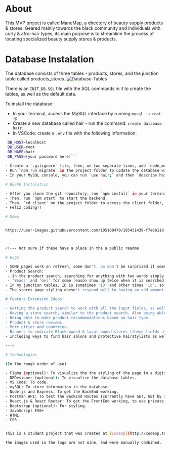 
# About

This MVP project is called ManeMap, a directory of beauty supply products & stores. Geared mainly towards the black community and individuals with curly & afro-hair types, its main purpose is to streamline the process of locating specialized beauty supply stores & products.

# Database Instalation

The database consists of three tables - products, stores, and the junction table called products_stores.
![Database-Tables](https://user-images.githubusercontent.com/105108470/185428540-6fd48280-7ae2-4a00-9b05-493b3b81aff3.png)

There is an `INIT_DB.SQL` file with the SQL commands in it to create the tables, as well as the default data.

To install the database:

- In your terminal, access the MySQL interface by running `mysql -u root -p`
- Create a new database called hair - run the command: `create database hair;`
- In VSCode: create a `.env` file with the following information:

 ``` bash
  DB_HOST=localhost
  DB_USER=root
  DB_NAME=hair
  DB_PASS=(your password here)```
  
- Create a `.gitignore` file, then, on two separate lines, add `node_modules/` and `.env` to it.
- Run `npm run migrate` in the project folder to update the database with this information. Run this command again every time you make changes to that file so that they can be updated.
- In your MySQL console, you can run `use hair;` and then `describe hair;` to see the structure of the hair table.

# BE/FE Instalation

- After you clone the git repository, run `npm install` in your terminal.
- Then, run `npm start` to start the backend.
- Then, `cd client` on the project folder to access the client folder, and run `npm start` again to run the client.
- Feliz coding!!

# Demo


https://user-images.githubusercontent.com/105108470/185431439-f7e6811d-f784-4dfb-ac1b-00932933c313.mp4



<!--- not sure if these have a place in the a public readme

# Bugs:

- SOME pages work on refresh, some don't. So don't be surprised if something breaks as soon as it refreshes.
- Product Search:
  - In the product search, searching for anything with two words simply does not work...Was in the middle of trying to debug this one.
  - 'Beads' and 'Gel' for some reason show up twice when it is searched, even though they both appear in only one store.
- In my junction tables, ID is sometimes 'ID' and other times 'id', so if you need to refer to a specific ID, I recommend taking a look at Postman and seeing what is returned there, and also comparing that with what is in the INIT_DB_SQL file.
- The stores page styling doesn't respond well to having an odd amount of stores.

# Feature Extension Ideas:

- Getting the product search to work with all the input fields, as well as with two words.
- Having a store search, similar to the product search. Also being able to search stores by products they have.
- Being able to make product recommendations based on hair type.
- Product & store reviews.
- More cities and countries.
- Banners to indicate Black-owned & local-owned stores (these fields already exist in the database but I didn't get to using them through a checkbox/banner).
- Including ways to find hair salons and protective hairstylists as well, also by location.

--->

# Technologies

(In the rough order of use)

- Figma (optional): To visualize the the styling of the page in a digital environment.
- DBDesigner (optional): To visualize the database tables.
- VS Code: To code.
- mySQL: To store information in the database.
- Node.js and Express: To get the BackEnd working.
- Postman API: To test the BackEnd Routes (currently have GET, GET by id, and POST).
- React.js & React Router: To get the FrontEnd working, to use private routes.
- Bootstrap (optional): For styling.
- JavaScript ES6+
- HTML
- CSS


This is a student project that was created at [CodeOp](http://codeop.tech), a full stack development bootcamp in Barcelona.

The images used in the logo are not mine, and were manually combined.
